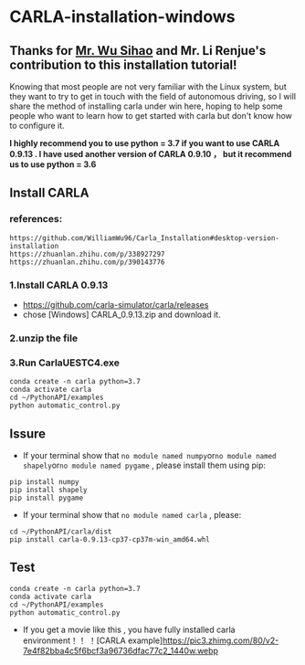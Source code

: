 # CARLA-installation-windows
## Thanks for [Mr. Wu Sihao](https://github.com/WilliamWu96) and Mr. Li Renjue's contribution to this installation tutorial!  

Knowing that most people are not very familiar with the Linux system, but they want to try to get in touch with the field of autonomous driving, so I will share the method of installing carla under win here, hoping to help some people who want to learn how to get started with carla but don't know how to configure it.  

**I highly recommend you to use python = 3.7 if you want to use CARLA 0.9.13 . I have used another version of CARLA 0.9.10 ， but it recommend us to use python = 3.6**  

## Install CARLA 
### references:
```
https://github.com/WilliamWu96/Carla_Installation#desktop-version-installation
https://zhuanlan.zhihu.com/p/338927297
https://zhuanlan.zhihu.com/p/390143776
```
### 1.Install CARLA 0.9.13
* https://github.com/carla-simulator/carla/releases 
* chose [Windows] CARLA_0.9.13.zip and download it.
### 2.unzip the file  
### 3.Run CarlaUESTC4.exe
```
conda create -n carla python=3.7
conda activate carla
cd ~/PythonAPI/examples
python automatic_control.py
```
## Issure
* If your terminal show that ```no module named numpy```or```no module named shapely```or```no module named pygame``` , please install them using pip:
```
pip install numpy
pip install shapely
pip install pygame
```
* If your terminal show that  ```no module named carla``` , please:
```
cd ~/PythonAPI/carla/dist
pip install carla-0.9.13-cp37-cp37m-win_amd64.whl
```

## Test
```
conda create -n carla python=3.7
conda activate carla
cd ~/PythonAPI/examples
python automatic_control.py
```
* If you get a movie like this , you have fully installed carla environment！！ 
！[CARLA example]https://pic3.zhimg.com/80/v2-7e4f82bba4c5f6bcf3a96736dfac77c2_1440w.webp

